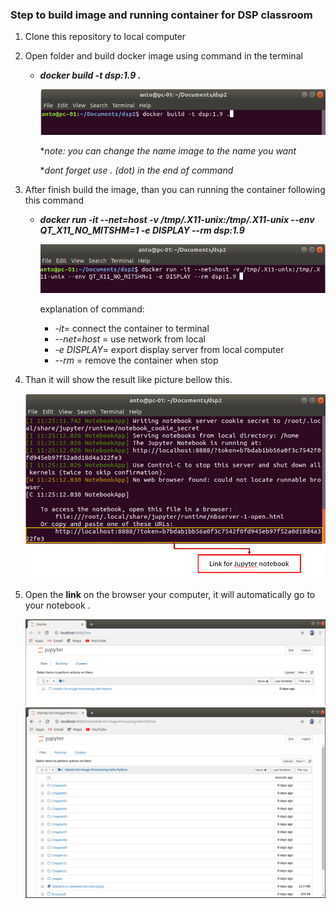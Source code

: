 ### Step to build image and running container for DSP classroom

1. Clone this repository to local computer

2. Open folder and build docker image using command in the terminal

   - ***docker build -t dsp:1.9 .***

     <img src="picture/1.png" >

     **note: you can change the name image to the name you want*
     
     **dont forget use . (dot) in the end of command*

3. After finish build the image, than you can running the container following this command

   - ***docker run -it --net=host -v /tmp/.X11-unix:/tmp/.X11-unix --env QT_X11_NO_MITSHM=1 -e DISPLAY --rm dsp:1.9***

     <img src="picture/2.png">
     
     explanation of command:
     
     - *-it*= connect the container to terminal
     - *--net=host* = use network from local 
     - *-e DISPLAY*= export display server from local computer
     - *--rm* = remove the container when stop
     
     

4. Than it will show the result like picture bellow this.

   <img src="picture/5.png">

5. Open the **link** on the browser your computer, it will automatically go to your notebook .

   <img src="picture/4.png">

   <img src="picture/6.png">

